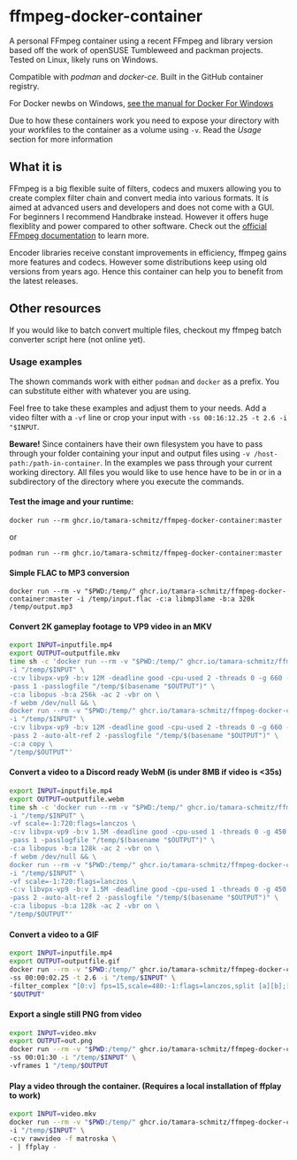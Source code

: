 # ffmpeg-docker-container
A personal FFmpeg container using a recent FFmpeg and library version based off the work of openSUSE Tumbleweed and packman projects. Tested on Linux, likely runs on Windows.

Compatible with *podman* and *docker-ce*. Built in the GitHub container
registry.

For Docker newbs on Windows, [see the manual for Docker For Windows](https://docs.docker.com/docker-for-windows/)

Due to how these containers work you need to expose your directory with your workfiles to the container as a volume using `-v`. Read the *Usage* section for more information

## What it is

FFmpeg is a big flexible suite of filters, codecs and muxers allowing you to create complex filter chain and convert media into various formats. It is aimed at advanced users and developers and does not come with a GUI. For beginners I recommend Handbrake instead. However it offers huge flexiblity and power compared to other software. Check out the [official FFmpeg documentation](https://ffmpeg.org/documentation.html) to learn more.

Encoder libraries receive constant improvements in efficiency, ffmpeg gains more features and codecs. However some distributions keep using old versions from years ago. Hence this container can help you to benefit from the latest releases.

## Other resources

If you would like to batch convert multiple files, checkout my ffmpeg batch converter script here (not online yet).

### Usage examples
The shown commands work with either `podman` and `docker` as a prefix. You can substitute either with whatever you are using.

Feel free to take these examples and adjust them to your needs. Add a video filter with a `-vf` line or crop your input with `-ss 00:16:12.25 -t 2.6 -i "$INPUT`.

**Beware!** Since containers have their own filesystem you have to pass through
your folder containing your input and output files using `-v
/host-path:/path-in-container`. In the examples we pass
through your current working directory. All files you would like to use hence
have to be in or in a subdirectory of the directory where you execute the
commands.

#### Test the image and your runtime:

`docker run --rm ghcr.io/tamara-schmitz/ffmpeg-docker-container:master`

or

`podman run --rm ghcr.io/tamara-schmitz/ffmpeg-docker-container:master`

#### Simple FLAC to MP3 conversion

`docker run --rm -v "$PWD:/temp/" ghcr.io/tamara-schmitz/ffmpeg-docker-container:master -i /temp/input.flac -c:a libmp3lame -b:a 320k /temp/output.mp3`

#### Convert 2K gameplay footage to VP9 video in an MKV

```bash
export INPUT=inputfile.mp4
export OUTPUT=outputfile.mkv
time sh -c 'docker run --rm -v "$PWD:/temp/" ghcr.io/tamara-schmitz/ffmpeg-docker-container:master -y \
-i "/temp/$INPUT" \
-c:v libvpx-vp9 -b:v 12M -deadline good -cpu-used 2 -threads 0 -g 660 -tile-columns 3 -row-mt 1 -frame-parallel 0 -vsync 2 -aq-mode 1 \
-pass 1 -passlogfile "/temp/$(basename "$OUTPUT")" \
-c:a libopus -b:a 256k -ac 2 -vbr on \
-f webm /dev/null && \
docker run --rm -v "$PWD:/temp/" ghcr.io/tamara-schmitz/ffmpeg-docker-container:master \
-i "/temp/$INPUT" \
-c:v libvpx-vp9 -b:v 12M -deadline good -cpu-used 2 -threads 0 -g 660 -tile-columns 3 -row-mt 1 -frame-parallel 0 -vsync 2 -aq-mode 1 \
-pass 2 -auto-alt-ref 2 -passlogfile "/temp/$(basename "$OUTPUT")" \
-c:a copy \
"/temp/$OUTPUT"'
```

#### Convert a video to a Discord ready WebM (is under 8MB if video is <35s)

```bash
export INPUT=inputfile.mp4
export OUTPUT=outputfile.webm
time sh -c 'docker run --rm -v "$PWD:/temp/" ghcr.io/tamara-schmitz/ffmpeg-docker-container:master -y \
-i "/temp/$INPUT" \
-vf scale=-1:720:flags=lanczos \
-c:v libvpx-vp9 -b:v 1.5M -deadline good -cpu-used 1 -threads 0 -g 450 -tile-columns 2 -row-mt 1 -frame-parallel 0 -vsync 2 -aq-mode 1 \
-pass 1 -passlogfile "/temp/$(basename "$OUTPUT")" \
-c:a libopus -b:a 128k -ac 2 -vbr on \
-f webm /dev/null && \
docker run --rm -v "$PWD:/temp/" ghcr.io/tamara-schmitz/ffmpeg-docker-container:master \
-i "/temp/$INPUT" \
-vf scale=-1:720:flags=lanczos \
-c:v libvpx-vp9 -b:v 1.5M -deadline good -cpu-used 1 -threads 0 -g 450 -tile-columns 2 -row-mt 1 -frame-parallel 0 -vsync 2 -aq-mode 1 \
-pass 2 -auto-alt-ref 2 -passlogfile "/temp/$(basename "$OUTPUT")" \
-c:a libopus -b:a 128k -ac 2 -vbr on \
"/temp/$OUTPUT"'
```

#### Convert a video to a GIF

```bash
export INPUT=inputfile.mp4
export OUTPUT=outputfile.gif
docker run --rm -v "$PWD:/temp/" ghcr.io/tamara-schmitz/ffmpeg-docker-container:master \
-ss 00:00:02.25 -t 2.6 -i "/temp/$INPUT" \
-filter_complex "[0:v] fps=15,scale=480:-1:flags=lanczos,split [a][b];[a] palettegen [p];[b][p] paletteuse" \
"$OUTPUT"
```

#### Export a single still PNG from video

```bash
export INPUT=video.mkv
export OUTPUT=out.png
docker run --rm -v "$PWD:/temp/" ghcr.io/tamara-schmitz/ffmpeg-docker-container:master \
-ss 00:01:30 -i "/temp/$INPUT" \
-vframes 1 "/temp/$OUTPUT
```

#### Play a video through the container. (Requires a local installation of ffplay to work)

```bash
export INPUT=video.mkv
docker run --rm -v "$PWD:/temp/" ghcr.io/tamara-schmitz/ffmpeg-docker-container:master \
-i "/temp/$INPUT" \
-c:v rawvideo -f matroska \
- | ffplay -
```

